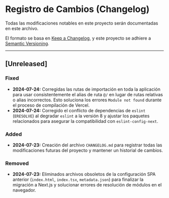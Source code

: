 # Registro de Cambios (Changelog)

Todas las modificaciones notables en este proyecto serán documentadas en este archivo.

El formato se basa en [Keep a Changelog](https://keepachangelog.com/en/1.0.0/), y este proyecto se adhiere a [Semantic Versioning](https://semver.org/spec/v2.0.0.html).

---

## [Unreleased]

### Fixed
- **2024-07-24:** Corregidas las rutas de importación en toda la aplicación para usar consistentemente el alias de ruta `@/` en lugar de rutas relativas o alias incorrectos. Esto soluciona los errores `Module not found` durante el proceso de compilación de Vercel.
- **2024-07-24:** Corregido el conflicto de dependencias de `eslint` (`ERESOLVE`) al degradar `eslint` a la versión 8 y ajustar los paquetes relacionados para asegurar la compatibilidad con `eslint-config-next`.

### Added
- **2024-07-23:** Creación del archivo `CHANGELOG.md` para registrar todas las modificaciones futuras del proyecto y mantener un historial de cambios.

### Removed
- **2024-07-23:** Eliminados archivos obsoletos de la configuración SPA anterior (`index.html`, `index.tsx`, `metadata.json`) para finalizar la migración a Next.js y solucionar errores de resolución de módulos en el navegador.
